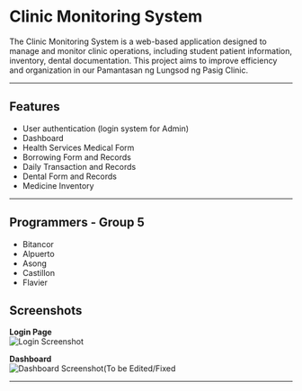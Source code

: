 # Clinic Monitoring System

The Clinic Monitoring System is a web-based application designed to manage and monitor clinic operations, including student patient information, inventory, dental documentation. This project aims to improve efficiency and organization in our Pamantasan ng Lungsod ng Pasig Clinic.

---

## Features

- User authentication (login system for Admin)
- Dashboard
- Health Services Medical Form
- Borrowing Form and Records
- Daily Transaction and Records
- Dental Form and Records
- Medicine Inventory
  

---

## Programmers - Group 5

- Bitancor
- Alpuerto
- Asong
- Castillon
- Flavier

## Screenshots

**Login Page**  
![Login Screenshot](https://i.imgur.com/SGJPY74.png)

**Dashboard**  
![Dashboard Screenshot(To be Edited/Fixed](https://imgur.com/VhrkwdJ.png)

---
